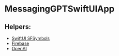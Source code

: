 # MessagingGPTSwiftUIApp

## Helpers:
- [SwiftUI SFSymbols](https://www.hackingwithswift.com/quick-start/swiftui/how-to-render-images-using-sf-symbols)
- [Firebase](https://firebase.google.com)
- [OpenAI](https://chat.openai.com/)
